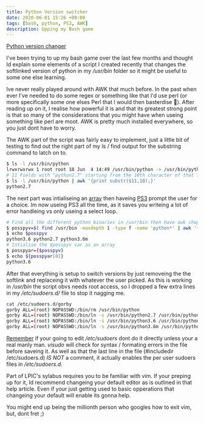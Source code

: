 ```yaml
---
title: Python Version switcher
date: 2020-06-01 15:26 +00:00
tags: [bash, python, PS3, AWK]
description: Upping my Bash game
---
```


[Python version changer](https://github.com/mikebdict/pythonvchange/blob/master/pythonVchange.sh)

I've been trying to up my bash game over the last few months and thought Id explain some elements of a script I created recently that changes the softlinked version of python in my */usr/bin* folder so it might be useful to some one else learning.

Ive never really played around with AWK that much before. In the past when ever I've needed to do some regex or something like that I'd use perl (or more specifically some one elses Perl that I would then basterdise 👀). After reading up on it, I realise how powerful it is and that its greatest strong point is that so many of the considerations that you might have when useing something like perl are moot. AWK is pretty much installed everywhere, so you just dont have to worry.

The AWK part of the script was fairly easy to implement, just a little bit of testing to find out the right part of my ls / find output for the substring command to latch on to.

```bash
$ ls -l /usr/bin/python
lrwxrwxrwx 1 root root 18 Jun  4 14:49 /usr/bin/python -> /usr/bin/python2.7
# 11 Fields with "python2.7" starting from the 10th character of that field.
$ ls -l /usr/bin/python | awk '{print substr($11,10);}'
python2.7 
```

The next part was intialiseing an [array](https://tldp.org/LDP/abs/html/arrays.html) then haveing [PS3](https://tldp.org/LDP/Bash-Beginners-Guide/html/sect_09_06.html)  prompt the user for a choice. Im now useing PS3 all the time, as it saves you writeing a lot of error handleing vs only useing a select loop.

```bash
# Find all the different python binaries in /usr/bin then have awk chop the right bits out so we can use them later in the script
$ posspyv=$( find /usr/bin -maxdepth 1 -type f -name 'python*' | awk '{print substr($1,10);}')
$ echo $posspyv
python3.6 python2.7 python3.6m
# Intialise the $posspyv var as an array
$ posspyar=($posspyv)
$ echo ${posspyar[0]}
python3.6
```

After that everything is setup to switch versions by just removeing the the softlink and replaceing it with whatever the user picked. As this is working in */usr/bin* the script obvs needs root access, so I dropped a few extra lines in my */etc/sudoers.d/* file to stop it nagging me.

```bash
cat /etc/sudoers.d/gorby
gorby ALL=(root) NOPASSWD:/bin/rm /usr/bin/python
gorby ALL=(root) NOPASSWD:/bin/ln -s /usr/bin/python2.7 /usr/bin/python
gorby ALL=(root) NOPASSWD:/bin/ln -s /usr/bin/python3.6 /usr/bin/python
gorby ALL=(root) NOPASSWD:/bin/ln -s /usr/bin/python3.6m /usr/bin/python
```

[Remember](https://help.ubuntu.com/community/Sudoers) if your going to edit */etc/sudoers* dont do it directly unless your a real manly man. *visudo* will check for syntax / formating errors in the file before saveing it. As well as that the last line in the file (#includedir /etc/sudoers.d) *IS NOT* a comment, it actually enables the per user sudoers files in */etc/sudoers.d*.

Part of LPIC's sylabus requires you to be familiar with vim. If your preping up for it, Id recommend changeing your default editor as is outlined in that help article. Even if your just getting used to basic opperations that changeing your default will enable its gonna help. 

You might end up being the millionth person who googles how to exit vim, but, dont fret ;)









